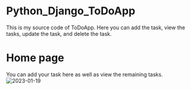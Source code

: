 # Python_Django_ToDoApp
This is my source code of ToDoApp.
Here you can add the task, view the tasks, update the task, and delete the task.

# Home page 
You can add your task here as well as view the remaining tasks.
![2023-01-19](https://user-images.githubusercontent.com/85171419/214526627-665c8fbc-6579-43b4-953f-531142997a3d.png)


